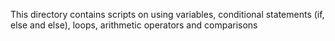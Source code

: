 This directory contains scripts on using variables, conditional statements (if, else and else), loops, arithmetic operators and comparisons
